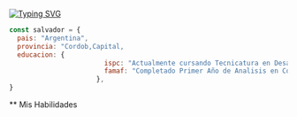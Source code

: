 [![Typing SVG](https://readme-typing-svg.herokuapp.com?color=BDC4F7&size=24&lines=Soy+Salvador+Casas...;Bienvenidos+a+mi+GitHub+%3AD)](https://git.io/typing-svg)


```javascript
const salvador = {
  pais: "Argentina",
  provincia: "Cordob,Capital,
  educacion: {
                        ispc: "Actualmente cursando Tecnicatura en Desarrollo Web y Aplicaciones Moviles | 2021",
                        famaf: "Completado Primer Año de Analisis en Computacion | 2018-2020",
                      },
}
```
** Mis Habilidades
<!--
**SalvadorCasas/SalvadorCasas** is a ✨ _special_ ✨ repository because its `README.md` (this file) appears on your GitHub profile.

Here are some ideas to get you started:

- 🔭 I’m currently working on ...
- 🌱 I’m currently learning ...
- 👯 I’m looking to collaborate on ...
- 🤔 I’m looking for help with ...
- 💬 Ask me about ...
- 📫 How to reach me: ...
- 😄 Pronouns: ...
- ⚡ Fun fact: ...
-->
